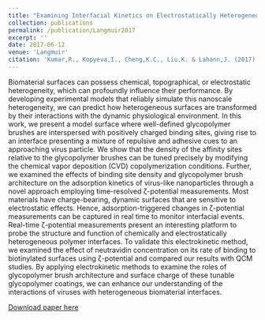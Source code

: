 ```yaml
---
title: "Examining Interfacial Kinetics on Electrostatically Heterogeneous Surfaces using Zeta-potential Measurements."
collection: publications
permalink: /publication/Langmuir2017
excerpt: ''
date: 2017-06-12
venue: 'Langmuir'
citation: 'Kumar,R., Kopyeva,I., Cheng,K.C., Liu,K. & Lahann,J. (2017) Langmuir, 33 (25), pp 6322-6332.'
---
```

Biomaterial surfaces can possess chemical, topographical, or electrostatic heterogeneity, which can profoundly influence their performance. By developing experimental models that reliably simulate this nanoscale heterogeneity, we can predict how heterogeneous surfaces are transformed by their interactions with the dynamic physiological environment. In this work, we present a model surface where well-defined glycopolymer brushes are interspersed with positively charged binding sites, giving rise to an interface presenting a mixture of repulsive and adhesive cues to an approaching virus particle. We show that the density of the affinity sites relative to the glycopolymer brushes can be tuned precisely by modifying the chemical vapor deposition (CVD) copolymerization conditions. Further, we examined the effects of binding site density and glycopolymer brush architecture on the adsorption kinetics of virus-like nanoparticles through a novel approach employing time-resolved ζ-potential measurements. Most materials have charge-bearing, dynamic surfaces that are sensitive to electrostatic effects. Hence, adsorption-triggered changes in ζ-potential measurements can be captured in real time to monitor interfacial events. Real-time ζ-potential measurements present an interesting platform to probe the structure and function of chemically and electrostatically heterogeneous polymer interfaces. To validate this electrokinetic method, we examined the effect of neutravidin concentration on its rate of binding to biotinylated surfaces using ζ-potential and compared our results with QCM studies. By applying electrokinetic methods to examine the roles of glycopolymer brush architecture and surface charge of these tunable glycopolymer coatings, we can enhance our understanding of the interactions of viruses with heterogeneous biomaterial interfaces.

[Download paper here](http://rmykmr.github.io/files/Langmuir2017.pdf)
